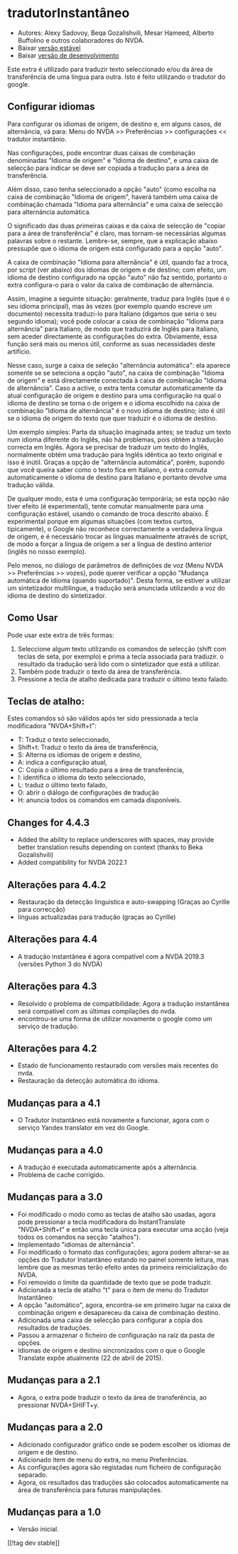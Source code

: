 # tradutorInstantâneo #

* Autores: Alexy Sadovoy, Beqa Gozalishvili, Mesar Hameed, Alberto Buffolino
  e outros colaboradores do NVDA.
* Baixar [versão estável][1]
* Baixar [versão de desenvolvimento][2]

Este extra é utilizado para traduzir texto seleccionado e/ou da área de
transferência de uma língua para outra.  Isto é feito utilizando o tradutor
do google.

## Configurar idiomas ##
Para configurar os idiomas de origem, de destino e, em alguns casos, de alternância, vá para: Menu do NVDA >> Preferências >> configurações << tradutor instantânio.

Nas configurações, pode encontrar duas caixas de combinação denominadas
"Idioma de origem" e "Idioma de destino", e uma caixa de selecção para
indicar se deve ser copiada a tradução para a área de transferência.

Além disso, caso tenha seleccionado a opção "auto" (como escolha na caixa de
combinação "Idioma de origem", haverá também uma caixa de combinação chamada
"Idioma para alternância" e uma caixa de selecção para alternância
automática.

O significado das duas primeiras caixas e da caixa de selecção de "copiar
para a área de transferência" é claro, mas tornam-se necessárias algumas
palavras sobre o restante. Lembre-se, sempre, que a explicação abaixo
pressupõe que o idioma de origem está configurado para a opção "auto".

A caixa de combinação "Idioma para alternância" é útil, quando faz a troca,
por script (ver abaixo) dos idiomas de origem e de destino; com efeito, um
idioma de destino configurado na opção "auto" não faz sentido, portanto o
extra configura-o para o valor da caixa de combinação de alternância.

Assim, imagine a seguinte situação: geralmente, traduz para Inglês (que é o
seu idioma principal), mas às vezes (por exemplo quando escreve um
documento) necessita traduzi-lo para Italiano (digamos que seria o seu
segundo idioma); você pode colocar a caixa de combinação "Idioma para
alternância" para Italiano, de modo que traduzirá de Inglês para Italiano,
sem aceder directamente as configurações do extra. Obviamente, essa função
será mais ou menos útil, conforme as suas necessidades deste artifício.

Nesse caso, surge a caixa de seleção "alternância automática": ela aparece
somente se se seleciona a opção "auto", na caixa de combinação "Idioma de
origem" e está directamente conectada à caixa de combinação "Idioma de
alternância". Caso a active, o extra tenta comutar automaticamente da atual
configuração de origem e destino para uma configuração na qual o idioma de
destino se torna o de origem e o idioma escolhido na caixa de combinação
"Idioma  de alternância" é o novo idioma de destino; isto é útil se o idioma
de origem do texto que quer traduzir é o idioma de destino.

Um exemplo simples: Parta da situação imaginada antes; se traduz um texto
num idioma diferente do Inglês, não há problemas, pois obtém a tradução
correcta em Inglês. Agora se precisar de traduzir um texto do Inglês,
normalmente obtém uma tradução para Inglês idêntica ao texto original e isso
é inútil. Graças a opção de "alternância automática", porém, supondo que
você queira saber como o texto fica em Italiano, o extra comuta
automaticamente o idioma de destino para Italiano e portanto devolve uma
tradução válida.

De qualquer modo, esta é uma configuração temporária; se esta opção não
tiver efeito (é experimental), tente comutar manualmente para uma
configuração estável, usando o comando de troca descrito abaixo. É
experimental porque em algumas situações (com textos curtos, tipicamente), o
Google não reconhece correctamente a verdadeira língua de origem, e é
necessário trocar as línguas manualmente através de script, de modo a forçar
a língua de origem a ser a língua de destino anterior (inglês no nosso
exemplo).

Pelo menos, no diálogo de parâmetros de definições de voz (Menu NVDA >> Preferências >> vozes), pode querer verificar a opção "Mudança automática de idioma (quando suportado)". Desta forma, se estiver a utilizar um sintetizador multilingue, a tradução será anunciada utilizando a voz do idioma de destino do sintetizador.

## Como Usar ##
Pode usar este extra de três formas:

1. Seleccione algum texto utilizando os comandos de selecção (shift com
   teclas de seta, por exemplo) e prima a tecla associada para traduzir. o
   resultado da tradução será lido com o sintetizador que está a utilizar.
2. Também pode traduzir o texto da área de transferência.
3. Pressione a tecla de atalho dedicada para traduzir o último texto falado.

## Teclas de atalho: ##
Estes comandos só são válidos após ter sido pressionada a tecla modificadora
"NVDA+Shift+t":

* T: Traduz o texto seleccionado,
* Shift+t: Traduz o texto da área de transferência,
* S: Alterna os idiomas de origem e destino,
* A: indica a configuração atual,
* C: Copia o último resultado para a área de transferência,
* I: identifica o idioma do texto seleccionado,
* L: traduz o último texto falado,
* O: abrir o diálogo de configurações de tradução
* H: anuncia todos os comandos em camada disponíveis.

## Changes for 4.4.3 ##
* Added the ability to replace underscores with spaces, may provide better
  translation results depending on context (thanks to Beka Gozalishvili)
* Added compatibility for NVDA 2022.1

## Alterações para 4.4.2 ##
* Restauração da detecção linguística e auto-swapping (Graças ao Cyrille
  para correcção)
* línguas actualizadas para tradução (graças ao Cyrille)

## Alterações para 4.4 ##
* A tradução instantânea é agora compatível com a NVDA 2019.3 (versões
  Python 3 do NVDA)

## Alterações para 4.3 ##
* Resolvido o problema de compatibilidade: Agora a tradução instantânea será
  compatível com as últimas compilações do nvda.
* encontrou-se  uma forma de utilizar novamente o google como um serviço de
  tradução.

## Alterações para 4.2 ##
* Estado de funcionamento restaurado com versões mais recentes do nvda.
* Restauração da detecção automática do idioma.

## Mudanças para a 4.1 ##
* O Tradutor Instantâneo está novamente a funcionar, agora com o serviço
  Yandex translator em vez do Google.

## Mudanças para a 4.0 ##
* A tradução é executada automaticamente após a alternância.
* Problema de cache corrigido.

## Mudanças para a 3.0 ##
* Foi modificado o modo como as teclas de atalho são usadas, agora pode
  pressionar a tecla modificadora do InstantTranslate "NVDA+Shift+t" e então
  uma tecla única para executar uma acção (veja todos os comandos na secção
  "atalhos").
* Implementado "idiomas de alternância".
* Foi modificado o formato das configurações; agora podem alterar-se as
  opções do Tradutor Instantâneo estando no painel somente leitura, mas
  lembre que as mesmas terão efeito antes da primeira reinicialização do
  NVDA.
* Foi removido o limite da quantidade de texto que se pode traduzir.
* Adicionada a tecla de atalho "t" para o item de menu do Tradutor
  Instantâneo
* A opção "automático", agora, encontra-se em primeiro lugar na caixa de
  combinação origem e desapareceu da caixa de combinação destino.
* Adicionada uma caixa de selecção para configurar a cópia dos resultados de
  traduções.
* Passou a armazenar o ficheiro de configuração na raíz da pasta de opções.
* Idiomas de origem e destino sincronizados com o que o Google Translate
  expõe atualmente (22 de abril de 2015).


## Mudanças para a 2.1 ##
* Agora, o extra pode traduzir o texto da área de transferência, ao
  pressionar NVDA+SHIFT+y.

## Mudanças para a 2.0 ##
* Adicionado configurador gráfico onde se podem escolher os idiomas de
  origem e de destino.
* Adicionado item de menu do extra, no menu Preferências.
* As configurações agora são registadas num ficheiro de configuração
  separado.
* Agora, os resultados das traduções são colocados automaticamente na área
  de transferência para futuras manipulações.

## Mudanças para a 1.0 ##
* Versão inicial.


[[!tag dev stable]]

[1]: https://addons.nvda-project.org/files/get.php?file=it

[2]: https://addons.nvda-project.org/files/get.php?file=it-dev

